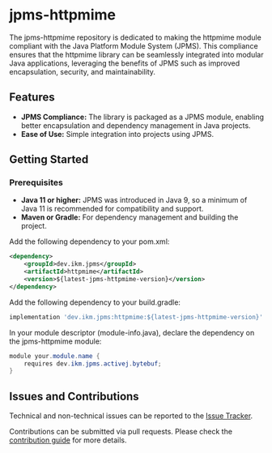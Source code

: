 # jpms-httpmime
The jpms-httpmime repository is dedicated to making the httpmime module compliant with the Java Platform Module System (JPMS). This compliance ensures that the httpmime library can be seamlessly integrated into modular Java applications, leveraging the benefits of JPMS such as improved encapsulation, security, and maintainability.

## Features

* **JPMS Compliance:** The library is packaged as a JPMS module, enabling better encapsulation and dependency management in Java projects.
* **Ease of Use:** Simple integration into projects using JPMS.

## Getting Started
### Prerequisites

* **Java 11 or higher:** JPMS was introduced in Java 9, so a minimum of Java 11 is recommended for compatibility and support.
* **Maven or Gradle:** For dependency management and building the project.

Add the following dependency to your pom.xml:
```xml
<dependency>
    <groupId>dev.ikm.jpms</groupId>
	<artifactId>httpmime</artifactId>
    <version>${latest-jpms-httpmime-version}</version>
</dependency>
```

Add the following dependency to your build.gradle:
```groovy
implementation 'dev.ikm.jpms:httpmime:${latest-jpms-httpmime-version}'
```

In your module descriptor (module-info.java), declare the dependency on the jpms-httpmime module:

```java
module your.module.name {
    requires dev.ikm.jpms.activej.bytebuf;
}
```


## Issues and Contributions
Technical and non-technical issues can be reported to the [Issue Tracker](https://github.com/ikmdev/httpmime/issues).

Contributions can be submitted via pull requests. Please check the [contribution guide](doc/how-to-contribute.md) for more details.